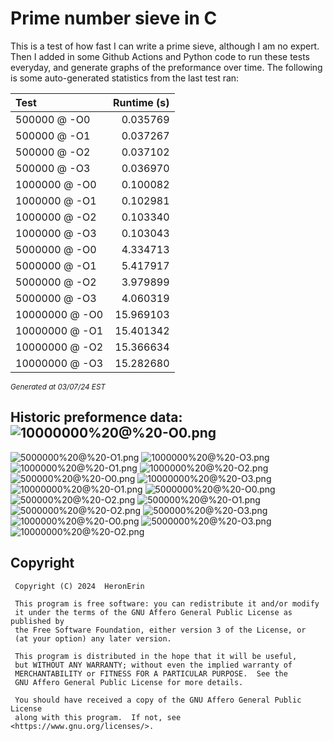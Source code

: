 # Prime number sieve in C

This is a test of how fast I can write a prime sieve, although I am no expert. Then I added in some Github Actions and Python code to run these tests everyday, and generate graphs of the preformance over time.
The following is some auto-generated statistics from the last test ran:

| Test          | Runtime (s)   |
| :---          |          ---: |
|500000 @ -O0|0.035769|
|500000 @ -O1|0.037267|
|500000 @ -O2|0.037102|
|500000 @ -O3|0.036970|
|1000000 @ -O0|0.100082|
|1000000 @ -O1|0.102981|
|1000000 @ -O2|0.103340|
|1000000 @ -O3|0.103043|
|5000000 @ -O0|4.334713|
|5000000 @ -O1|5.417917|
|5000000 @ -O2|3.979899|
|5000000 @ -O3|4.060319|
|10000000 @ -O0|15.969103|
|10000000 @ -O1|15.401342|
|10000000 @ -O2|15.366634|
|10000000 @ -O3|15.282680|

<sup><i>Generated at 03/07/24 EST</i></sup>
## Historic preformence data:![10000000%20@%20-O0.png](imgs/10000000%20@%20-O0.png)
![5000000%20@%20-O1.png](imgs/5000000%20@%20-O1.png)
![1000000%20@%20-O3.png](imgs/1000000%20@%20-O3.png)
![1000000%20@%20-O1.png](imgs/1000000%20@%20-O1.png)
![1000000%20@%20-O2.png](imgs/1000000%20@%20-O2.png)
![500000%20@%20-O0.png](imgs/500000%20@%20-O0.png)
![10000000%20@%20-O3.png](imgs/10000000%20@%20-O3.png)
![10000000%20@%20-O1.png](imgs/10000000%20@%20-O1.png)
![5000000%20@%20-O0.png](imgs/5000000%20@%20-O0.png)
![500000%20@%20-O2.png](imgs/500000%20@%20-O2.png)
![500000%20@%20-O1.png](imgs/500000%20@%20-O1.png)
![5000000%20@%20-O2.png](imgs/5000000%20@%20-O2.png)
![500000%20@%20-O3.png](imgs/500000%20@%20-O3.png)
![1000000%20@%20-O0.png](imgs/1000000%20@%20-O0.png)
![5000000%20@%20-O3.png](imgs/5000000%20@%20-O3.png)
![10000000%20@%20-O2.png](imgs/10000000%20@%20-O2.png)


## Copyright
```
 Copyright (C) 2024  HeronErin

 This program is free software: you can redistribute it and/or modify
 it under the terms of the GNU Affero General Public License as published by
 the Free Software Foundation, either version 3 of the License, or
 (at your option) any later version.

 This program is distributed in the hope that it will be useful,
 but WITHOUT ANY WARRANTY; without even the implied warranty of
 MERCHANTABILITY or FITNESS FOR A PARTICULAR PURPOSE.  See the
 GNU Affero General Public License for more details.

 You should have received a copy of the GNU Affero General Public License
 along with this program.  If not, see <https://www.gnu.org/licenses/>.
```